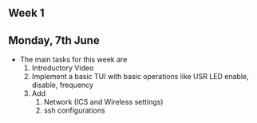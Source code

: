 ## Week 1

## Monday, 7th June
* The main tasks for this week are
  1. Introductory Video
  2. Implement a basic TUI with basic operations like USR LED enable, disable, frequency
  3. Add
     1. Network (ICS and Wireless settings)
     2. ssh configurations 
